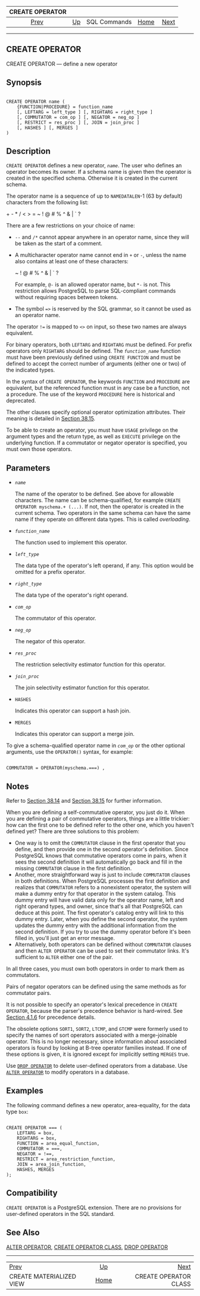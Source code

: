 

|                           CREATE OPERATOR                           |                                        |              |                                                       |                                                         |
| :-----------------------------------------------------------------: | :------------------------------------- | :----------: | ----------------------------------------------------: | ------------------------------------------------------: |
| [Prev](sql-creatematerializedview.html "CREATE MATERIALIZED VIEW")  | [Up](sql-commands.html "SQL Commands") | SQL Commands | [Home](index.html "PostgreSQL 17devel Documentation") |  [Next](sql-createopclass.html "CREATE OPERATOR CLASS") |

***

## CREATE OPERATOR

CREATE OPERATOR — define a new operator

## Synopsis

```

CREATE OPERATOR name (
    {FUNCTION|PROCEDURE} = function_name
    [, LEFTARG = left_type ] [, RIGHTARG = right_type ]
    [, COMMUTATOR = com_op ] [, NEGATOR = neg_op ]
    [, RESTRICT = res_proc ] [, JOIN = join_proc ]
    [, HASHES ] [, MERGES ]
)
```

## Description

`CREATE OPERATOR` defines a new operator, *`name`*. The user who defines an operator becomes its owner. If a schema name is given then the operator is created in the specified schema. Otherwise it is created in the current schema.

The operator name is a sequence of up to `NAMEDATALEN`-1 (63 by default) characters from the following list:

+ - \* / < > = \~ ! @ # % ^ & | \` ?

There are a few restrictions on your choice of name:

* `--` and `/*` cannot appear anywhere in an operator name, since they will be taken as the start of a comment.

* A multicharacter operator name cannot end in `+` or `-`, unless the name also contains at least one of these characters:

    \~ ! @ # % ^ & | \` ?

    For example, `@-` is an allowed operator name, but `*-` is not. This restriction allows PostgreSQL to parse SQL-compliant commands without requiring spaces between tokens.

* The symbol `=>` is reserved by the SQL grammar, so it cannot be used as an operator name.

The operator `!=` is mapped to `<>` on input, so these two names are always equivalent.

For binary operators, both `LEFTARG` and `RIGHTARG` must be defined. For prefix operators only `RIGHTARG` should be defined. The *`function_name`* function must have been previously defined using `CREATE FUNCTION` and must be defined to accept the correct number of arguments (either one or two) of the indicated types.

In the syntax of `CREATE OPERATOR`, the keywords `FUNCTION` and `PROCEDURE` are equivalent, but the referenced function must in any case be a function, not a procedure. The use of the keyword `PROCEDURE` here is historical and deprecated.

The other clauses specify optional operator optimization attributes. Their meaning is detailed in [Section 38.15](xoper-optimization.html "38.15. Operator Optimization Information").

To be able to create an operator, you must have `USAGE` privilege on the argument types and the return type, as well as `EXECUTE` privilege on the underlying function. If a commutator or negator operator is specified, you must own those operators.

## Parameters

* *`name`*

    The name of the operator to be defined. See above for allowable characters. The name can be schema-qualified, for example `CREATE OPERATOR myschema.+ (...)`. If not, then the operator is created in the current schema. Two operators in the same schema can have the same name if they operate on different data types. This is called *overloading*.

* *`function_name`*

    The function used to implement this operator.

* *`left_type`*

    The data type of the operator's left operand, if any. This option would be omitted for a prefix operator.

* *`right_type`*

    The data type of the operator's right operand.

* *`com_op`*

    The commutator of this operator.

* *`neg_op`*

    The negator of this operator.

* *`res_proc`*

    The restriction selectivity estimator function for this operator.

* *`join_proc`*

    The join selectivity estimator function for this operator.

* `HASHES`

    Indicates this operator can support a hash join.

* `MERGES`

    Indicates this operator can support a merge join.

To give a schema-qualified operator name in *`com_op`* or the other optional arguments, use the `OPERATOR()` syntax, for example:

```

COMMUTATOR = OPERATOR(myschema.===) ,
```

## Notes

Refer to [Section 38.14](xoper.html "38.14. User-Defined Operators") and [Section 38.15](xoper-optimization.html "38.15. Operator Optimization Information") for further information.

When you are defining a self-commutative operator, you just do it. When you are defining a pair of commutative operators, things are a little trickier: how can the first one to be defined refer to the other one, which you haven't defined yet? There are three solutions to this problem:

* One way is to omit the `COMMUTATOR` clause in the first operator that you define, and then provide one in the second operator's definition. Since PostgreSQL knows that commutative operators come in pairs, when it sees the second definition it will automatically go back and fill in the missing `COMMUTATOR` clause in the first definition.
* Another, more straightforward way is just to include `COMMUTATOR` clauses in both definitions. When PostgreSQL processes the first definition and realizes that `COMMUTATOR` refers to a nonexistent operator, the system will make a dummy entry for that operator in the system catalog. This dummy entry will have valid data only for the operator name, left and right operand types, and owner, since that's all that PostgreSQL can deduce at this point. The first operator's catalog entry will link to this dummy entry. Later, when you define the second operator, the system updates the dummy entry with the additional information from the second definition. If you try to use the dummy operator before it's been filled in, you'll just get an error message.
* Alternatively, both operators can be defined without `COMMUTATOR` clauses and then `ALTER OPERATOR` can be used to set their commutator links. It's sufficient to `ALTER` either one of the pair.

In all three cases, you must own both operators in order to mark them as commutators.

Pairs of negator operators can be defined using the same methods as for commutator pairs.

It is not possible to specify an operator's lexical precedence in `CREATE OPERATOR`, because the parser's precedence behavior is hard-wired. See [Section 4.1.6](sql-syntax-lexical.html#SQL-PRECEDENCE "4.1.6. Operator Precedence") for precedence details.

The obsolete options `SORT1`, `SORT2`, `LTCMP`, and `GTCMP` were formerly used to specify the names of sort operators associated with a merge-joinable operator. This is no longer necessary, since information about associated operators is found by looking at B-tree operator families instead. If one of these options is given, it is ignored except for implicitly setting `MERGES` true.

Use [`DROP OPERATOR`](sql-dropoperator.html "DROP OPERATOR") to delete user-defined operators from a database. Use [`ALTER OPERATOR`](sql-alteroperator.html "ALTER OPERATOR") to modify operators in a database.

## Examples

The following command defines a new operator, area-equality, for the data type `box`:

```

CREATE OPERATOR === (
    LEFTARG = box,
    RIGHTARG = box,
    FUNCTION = area_equal_function,
    COMMUTATOR = ===,
    NEGATOR = !==,
    RESTRICT = area_restriction_function,
    JOIN = area_join_function,
    HASHES, MERGES
);
```

## Compatibility

`CREATE OPERATOR` is a PostgreSQL extension. There are no provisions for user-defined operators in the SQL standard.

## See Also

[ALTER OPERATOR](sql-alteroperator.html "ALTER OPERATOR"), [CREATE OPERATOR CLASS](sql-createopclass.html "CREATE OPERATOR CLASS"), [DROP OPERATOR](sql-dropoperator.html "DROP OPERATOR")

***

|                                                                     |                                                       |                                                         |
| :------------------------------------------------------------------ | :---------------------------------------------------: | ------------------------------------------------------: |
| [Prev](sql-creatematerializedview.html "CREATE MATERIALIZED VIEW")  |         [Up](sql-commands.html "SQL Commands")        |  [Next](sql-createopclass.html "CREATE OPERATOR CLASS") |
| CREATE MATERIALIZED VIEW                                            | [Home](index.html "PostgreSQL 17devel Documentation") |                                   CREATE OPERATOR CLASS |
